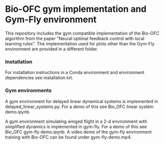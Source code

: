 # Bio-OFC gym implementation and Gym-Fly environment

This repository includes the gym compatible implementation of the Bio-OFC algorithm from the paper "Neural optimal feedback control with local learning rules". The implementation used for plots other than the Gym-Fly environment are provided in a different folder.

### Installation
For installation instructions in a Conda environment and environment dependencies see installation.txt. 

### Gym environments
A gym environment for delayed linear dynamical systems is implemented in delayed_linear_systems.py. For a demo of this see Bio_OFC linear system demo.ipynb.

A gym environment simulating winged flight in a 2-d environment with simplified dynamics is implemented in gym-fly. For a demo of this see Bio_OFC gym-fly demo.ipynb. A video demo of the gym-fly environment training with Bio-OFC can be found under gym-fly-demo.mp4.